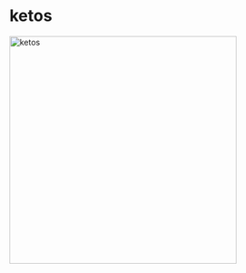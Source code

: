 # ketos
<img alt="ketos" src="[docs/images/tortoise_big.jpg](https://images.unsplash.com/photo-1568430328012-21ed450453ea?q=80&w=1000&auto=format&fit=crop&ixlib=rb-4.0.3&ixid=M3wxMjA3fDB8MHxleHBsb3JlLWZlZWR8Mnx8fGVufDB8fHx8fA%3D%3D)https://images.unsplash.com/photo-1568430328012-21ed450453ea?q=80&w=1000&auto=format&fit=crop&ixlib=rb-4.0.3&ixid=M3wxMjA3fDB8MHxleHBsb3JlLWZlZWR8Mnx8fGVufDB8fHx8fA%3D%3D" width="400px"/> 
